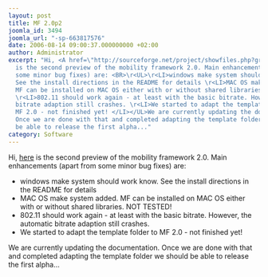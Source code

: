 ```yaml
---
layout: post
title: MF 2.0p2
joomla_id: 3494
joomla_url: "-sp-663817576"
date: 2006-08-14 09:00:37.000000000 +02:00
author: Administrator
excerpt: "Hi, <A href=\"http://sourceforge.net/project/showfiles.php?group_id=109505\">here</A>
  is the second preview of the mobility framework 2.0. Main enhancements (apart from
  some minor bug fixes) are: <BR>\r<UL>\r<LI>windows make system should work know.
  See the install directions in the README for details \r<LI>MAC OS make system added.
  MF can be installed on MAC OS either with or without shared libraries. NOT TESTED!
  \r<LI>802.11 should work again - at least with the basic bitrate. However, the automatic
  bitrate adaption still crashes. \r<LI>We started to adapt the template folder to
  MF 2.0 - not finished yet! </LI></UL>We are currently updating the documentation.
  Once we are done with that and completed adapting the template folder we should
  be able to release the first alpha..."
category: Software
---
```

Hi, <A href="http://sourceforge.net/project/showfiles.php?group_id=109505">here</A> is the second preview of the mobility framework 2.0. Main enhancements (apart from some minor bug fixes) are: <BR><UL><LI>windows make system should work know. See the install directions in the README for details <LI>MAC OS make system added. MF can be installed on MAC OS either with or without shared libraries. NOT TESTED! <LI>802.11 should work again - at least with the basic bitrate. However, the automatic bitrate adaption still crashes. <LI>We started to adapt the template folder to MF 2.0 - not finished yet! </LI></UL>We are currently updating the documentation. Once we are done with that and completed adapting the template folder we should be able to release the first alpha... 
